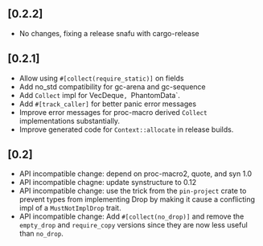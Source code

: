 ## [0.2.2]
- No changes, fixing a release snafu with cargo-release

## [0.2.1]
- Allow using `#[collect(require_static)]` on fields
- Add no_std compatibility for gc-arena and gc-sequence
- Add `Collect` impl for VecDeque`, `PhantomData`.
- Add `#[track_caller]` for better panic error messages
- Improve error messages for proc-macro derived `Collect` implementations
  substantially.
- Improve generated code for `Context::allocate` in release builds.

## [0.2]
- API incompatible change: depend on proc-macro2, quote, and syn 1.0
- API incompatible chagne: update synstructure to 0.12
- API incompatible change: use the trick from the `pin-project` crate to prevent
  types from implementing Drop by making it cause a conflicting impl of a
  `MustNotImplDrop` trait.
- API incompatible change: Add `#[collect(no_drop)]` and remove the `empty_drop`
  and `require_copy` versions since they are now less useful than `no_drop`.
